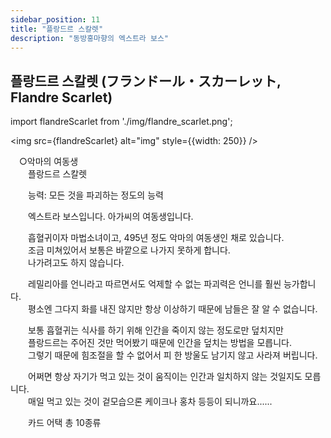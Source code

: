```yaml
---
sidebar_position: 11
title: "플랑드르 스칼렛"
description: "동방홍마향의 엑스트라 보스"
---
```


## 플랑드르 스칼렛 (フランドール・スカーレット, Flandre Scarlet)

import flandreScarlet from './img/flandre_scarlet.png';

<img src={flandreScarlet} alt="img" style={{width: 250}} />

　○악마의 여동생  
　　플랑드르 스칼렛  
  
　　능력: 모든 것을 파괴하는 정도의 능력  
  
　　엑스트라 보스입니다. 아가씨의 여동생입니다.  
  
　　흡혈귀이자 마법소녀이고, 495년 정도 악마의 여동생인 채로 있습니다.  
　　조금 미쳐있어서 보통은 바깥으로 나가지 못하게 합니다.  
　　나가려고도 하지 않습니다.  
  
　　레밀리아를 언니라고 따르면서도 억제할 수 없는 파괴력은 언니를 훨씬 능가합니다.  
　　평소엔 그다지 화를 내진 않지만 항상 이상하기 때문에 남들은 잘 알 수 없습니다.  
  
　　보통 흡혈귀는 식사를 하기 위해 인간을 죽이지 않는 정도로만 덮치지만  
　　플랑드르는 주어진 것만 먹어봤기 때문에 인간을 덮치는 방법을 모릅니다.  
　　그렇기 때문에 힘조절을 할 수 없어서 피 한 방울도 남기지 않고 사라져 버립니다.  

　　어쩌면 항상 자기가 먹고 있는 것이 움직이는 인간과 일치하지 않는 것일지도 모릅니다.  
　　매일 먹고 있는 것이 겉모습으론 케이크나 홍차 등등이 되니까요......  
  
　　카드 어택 총 10종류  
  